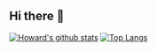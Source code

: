 ## Hi there 👋
[![Howard's github stats](https://github-readme-stats.vercel.app/api?username=nooniebao&show_icons=true&theme=algolia)](https://github.com/nooniebao/#)
[![Top Langs](https://github-readme-stats.vercel.app/api/top-langs/?username=nooniebao&theme=algolia&layout=compact)](https://github.com/nooniebao/#)


<!--
**NoonieBao/nooniebao** is a ✨ _special_ ✨ repository because its `README.md` (this file) appears on your GitHub profile.

Here are some ideas to get you started:

- 🔭 I’m currently working on ...
- 🌱 I’m currently learning ...
- 👯 I’m looking to collaborate on ...
- 🤔 I’m looking for help with ...
- 💬 Ask me about ...
- 📫 How to reach me: ...
- 😄 Pronouns: ...
- ⚡ Fun fact: ...
-->



